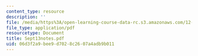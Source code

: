 ```yaml
---
content_type: resource
description: ''
file: /media/https%3A/open-learning-course-data-rc.s3.amazonaws.com/12-109-petrology-fall-2005/06d3f2a9bee9d7028c2607a4adb9b011_Sept13notes.pdf
file_type: application/pdf
resourcetype: Document
title: Sept13notes.pdf
uid: 06d3f2a9-bee9-d702-8c26-07a4adb9b011
---
```

